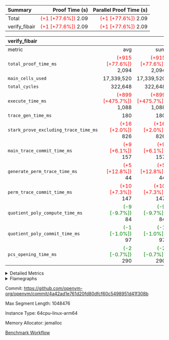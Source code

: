 | Summary | Proof Time (s) | Parallel Proof Time (s) |
|:---|---:|---:|
| Total | <span style='color: red'>(+1 [+77.6%])</span> 2.09 | <span style='color: red'>(+1 [+77.6%])</span> 2.09 |
| verify_fibair | <span style='color: red'>(+1 [+77.6%])</span> 2.09 | <span style='color: red'>(+1 [+77.6%])</span> 2.09 |


| verify_fibair |||||
|:---|---:|---:|---:|---:|
|metric|avg|sum|max|min|
| `total_proof_time_ms ` | <span style='color: red'>(+915 [+77.6%])</span> 2,094 | <span style='color: red'>(+915 [+77.6%])</span> 2,094 | <span style='color: red'>(+915 [+77.6%])</span> 2,094 | <span style='color: red'>(+915 [+77.6%])</span> 2,094 |
| `main_cells_used     ` |  17,339,520 |  17,339,520 |  17,339,520 |  17,339,520 |
| `total_cycles        ` |  322,648 |  322,648 |  322,648 |  322,648 |
| `execute_time_ms     ` | <span style='color: red'>(+899 [+475.7%])</span> 1,088 | <span style='color: red'>(+899 [+475.7%])</span> 1,088 | <span style='color: red'>(+899 [+475.7%])</span> 1,088 | <span style='color: red'>(+899 [+475.7%])</span> 1,088 |
| `trace_gen_time_ms   ` |  180 |  180 |  180 |  180 |
| `stark_prove_excluding_trace_time_ms` | <span style='color: red'>(+16 [+2.0%])</span> 826 | <span style='color: red'>(+16 [+2.0%])</span> 826 | <span style='color: red'>(+16 [+2.0%])</span> 826 | <span style='color: red'>(+16 [+2.0%])</span> 826 |
| `main_trace_commit_time_ms` | <span style='color: red'>(+9 [+6.1%])</span> 157 | <span style='color: red'>(+9 [+6.1%])</span> 157 | <span style='color: red'>(+9 [+6.1%])</span> 157 | <span style='color: red'>(+9 [+6.1%])</span> 157 |
| `generate_perm_trace_time_ms` | <span style='color: red'>(+5 [+12.8%])</span> 44 | <span style='color: red'>(+5 [+12.8%])</span> 44 | <span style='color: red'>(+5 [+12.8%])</span> 44 | <span style='color: red'>(+5 [+12.8%])</span> 44 |
| `perm_trace_commit_time_ms` | <span style='color: red'>(+10 [+7.3%])</span> 147 | <span style='color: red'>(+10 [+7.3%])</span> 147 | <span style='color: red'>(+10 [+7.3%])</span> 147 | <span style='color: red'>(+10 [+7.3%])</span> 147 |
| `quotient_poly_compute_time_ms` | <span style='color: green'>(-9 [-9.7%])</span> 84 | <span style='color: green'>(-9 [-9.7%])</span> 84 | <span style='color: green'>(-9 [-9.7%])</span> 84 | <span style='color: green'>(-9 [-9.7%])</span> 84 |
| `quotient_poly_commit_time_ms` | <span style='color: green'>(-1 [-1.0%])</span> 97 | <span style='color: green'>(-1 [-1.0%])</span> 97 | <span style='color: green'>(-1 [-1.0%])</span> 97 | <span style='color: green'>(-1 [-1.0%])</span> 97 |
| `pcs_opening_time_ms ` | <span style='color: green'>(-2 [-0.7%])</span> 290 | <span style='color: green'>(-2 [-0.7%])</span> 290 | <span style='color: green'>(-2 [-0.7%])</span> 290 | <span style='color: green'>(-2 [-0.7%])</span> 290 |



<details>
<summary>Detailed Metrics</summary>

|  | verify_program_compile_ms | total_cells | stark_prove_excluding_trace_time_ms | quotient_poly_compute_time_ms | quotient_poly_commit_time_ms | perm_trace_commit_time_ms | pcs_opening_time_ms | main_trace_commit_time_ms |
| --- | --- | --- | --- | --- | --- | --- | --- |
|  | 7 | 65,536 | 35 | 1 | 6 | 0 | 20 | 7 | 

| air_name | rows | quotient_deg | main_cols | interactions | constraints | cells |
| --- | --- | --- | --- | --- | --- | --- |
| AccessAdapterAir<2> |  | 2 |  | 5 | 12 |  | 
| AccessAdapterAir<4> |  | 2 |  | 5 | 12 |  | 
| AccessAdapterAir<8> |  | 2 |  | 5 | 12 |  | 
| FibonacciAir | 32,768 | 1 | 2 |  | 5 | 65,536 | 
| FriReducedOpeningAir |  | 2 |  | 39 | 71 |  | 
| JalRangeCheckAir |  | 2 |  | 9 | 14 |  | 
| NativePoseidon2Air<BabyBearParameters>, 1> |  | 2 |  | 136 | 572 |  | 
| PhantomAir |  | 2 |  | 3 | 5 |  | 
| ProgramAir |  | 1 |  | 1 | 4 |  | 
| VariableRangeCheckerAir |  | 1 |  | 1 | 4 |  | 
| VmAirWrapper<AluNativeAdapterAir, FieldArithmeticCoreAir> |  | 2 |  | 15 | 27 |  | 
| VmAirWrapper<BranchNativeAdapterAir, BranchEqualCoreAir<1> |  | 2 |  | 11 | 25 |  | 
| VmAirWrapper<NativeAdapterAir<2, 0>, PublicValuesCoreAir> |  | 2 |  | 11 | 29 |  | 
| VmAirWrapper<NativeLoadStoreAdapterAir<1>, NativeLoadStoreCoreAir<1> |  | 2 |  | 15 | 20 |  | 
| VmAirWrapper<NativeLoadStoreAdapterAir<4>, NativeLoadStoreCoreAir<4> |  | 2 |  | 15 | 20 |  | 
| VmAirWrapper<NativeVectorizedAdapterAir<4>, FieldExtensionCoreAir> |  | 2 |  | 15 | 27 |  | 
| VmConnectorAir |  | 2 |  | 5 | 11 |  | 
| VolatileBoundaryAir |  | 2 |  | 7 | 19 |  | 

| group | trace_gen_time_ms | total_proof_time_ms | total_cycles | total_cells | stark_prove_excluding_trace_time_ms | quotient_poly_compute_time_ms | quotient_poly_commit_time_ms | perm_trace_commit_time_ms | pcs_opening_time_ms | main_trace_commit_time_ms | main_cells_used | generate_perm_trace_time_ms | execute_time_ms |
| --- | --- | --- | --- | --- | --- | --- | --- | --- | --- | --- | --- | --- | --- |
| verify_fibair | 180 | 2,094 | 322,648 | 62,474,410 | 826 | 84 | 97 | 147 | 290 | 157 | 17,339,520 | 44 | 1,088 | 

| group | air_name | rows | prep_cols | perm_cols | main_cols | cells |
| --- | --- | --- | --- | --- | --- | --- |
| verify_fibair | AccessAdapterAir<2> | 131,072 |  | 16 | 11 | 3,538,944 | 
| verify_fibair | AccessAdapterAir<4> | 65,536 |  | 16 | 13 | 1,900,544 | 
| verify_fibair | AccessAdapterAir<8> | 128 |  | 16 | 17 | 4,224 | 
| verify_fibair | FriReducedOpeningAir | 2,048 |  | 84 | 27 | 227,328 | 
| verify_fibair | JalRangeCheckAir | 32,768 |  | 28 | 12 | 1,310,720 | 
| verify_fibair | NativePoseidon2Air<BabyBearParameters>, 1> | 32,768 |  | 312 | 398 | 23,265,280 | 
| verify_fibair | PhantomAir | 16,384 |  | 12 | 6 | 294,912 | 
| verify_fibair | ProgramAir | 8,192 |  | 8 | 10 | 147,456 | 
| verify_fibair | VariableRangeCheckerAir | 262,144 | 2 | 8 | 1 | 2,359,296 | 
| verify_fibair | VmAirWrapper<AluNativeAdapterAir, FieldArithmeticCoreAir> | 262,144 |  | 36 | 29 | 17,039,360 | 
| verify_fibair | VmAirWrapper<BranchNativeAdapterAir, BranchEqualCoreAir<1> | 32,768 |  | 28 | 23 | 1,671,168 | 
| verify_fibair | VmAirWrapper<NativeLoadStoreAdapterAir<1>, NativeLoadStoreCoreAir<1> | 65,536 |  | 40 | 21 | 3,997,696 | 
| verify_fibair | VmAirWrapper<NativeLoadStoreAdapterAir<4>, NativeLoadStoreCoreAir<4> | 32,768 |  | 40 | 27 | 2,195,456 | 
| verify_fibair | VmAirWrapper<NativeVectorizedAdapterAir<4>, FieldExtensionCoreAir> | 32,768 |  | 36 | 38 | 2,424,832 | 
| verify_fibair | VmConnectorAir | 2 | 1 | 16 | 5 | 42 | 
| verify_fibair | VolatileBoundaryAir | 65,536 |  | 20 | 12 | 2,097,152 | 

| group | air_name | dsl_ir | opcode | cells_used |
| --- | --- | --- | --- | --- |
| verify_fibair | <AluNativeAdapterAir,FieldArithmeticCoreAir> |  | ADD | 29 | 
| verify_fibair | <AluNativeAdapterAir,FieldArithmeticCoreAir> | AddEFFI | ADD | 19,952 | 
| verify_fibair | <AluNativeAdapterAir,FieldArithmeticCoreAir> | AddEI | ADD | 553,436 | 
| verify_fibair | <AluNativeAdapterAir,FieldArithmeticCoreAir> | AddF | ADD | 106,575 | 
| verify_fibair | <AluNativeAdapterAir,FieldArithmeticCoreAir> | AddFI | ADD | 104,516 | 
| verify_fibair | <AluNativeAdapterAir,FieldArithmeticCoreAir> | AddV | ADD | 127,542 | 
| verify_fibair | <AluNativeAdapterAir,FieldArithmeticCoreAir> | AddVI | ADD | 396,430 | 
| verify_fibair | <AluNativeAdapterAir,FieldArithmeticCoreAir> | Alloc | ADD | 604,244 | 
| verify_fibair | <AluNativeAdapterAir,FieldArithmeticCoreAir> | Alloc | MUL | 185,368 | 
| verify_fibair | <AluNativeAdapterAir,FieldArithmeticCoreAir> | CastFV | ADD | 3,045 | 
| verify_fibair | <AluNativeAdapterAir,FieldArithmeticCoreAir> | DivEIN | ADD | 116 | 
| verify_fibair | <AluNativeAdapterAir,FieldArithmeticCoreAir> | DivF | DIV | 46,400 | 
| verify_fibair | <AluNativeAdapterAir,FieldArithmeticCoreAir> | DivFIN | DIV | 87 | 
| verify_fibair | <AluNativeAdapterAir,FieldArithmeticCoreAir> | ImmE | ADD | 46,748 | 
| verify_fibair | <AluNativeAdapterAir,FieldArithmeticCoreAir> | ImmF | ADD | 112,578 | 
| verify_fibair | <AluNativeAdapterAir,FieldArithmeticCoreAir> | ImmV | ADD | 238,351 | 
| verify_fibair | <AluNativeAdapterAir,FieldArithmeticCoreAir> | LoadE | ADD | 58,000 | 
| verify_fibair | <AluNativeAdapterAir,FieldArithmeticCoreAir> | LoadE | MUL | 58,000 | 
| verify_fibair | <AluNativeAdapterAir,FieldArithmeticCoreAir> | LoadF | ADD | 9,309 | 
| verify_fibair | <AluNativeAdapterAir,FieldArithmeticCoreAir> | LoadF | MUL | 580 | 
| verify_fibair | <AluNativeAdapterAir,FieldArithmeticCoreAir> | LoadHeapPtr | ADD | 29 | 
| verify_fibair | <AluNativeAdapterAir,FieldArithmeticCoreAir> | LoadV | ADD | 4,698 | 
| verify_fibair | <AluNativeAdapterAir,FieldArithmeticCoreAir> | LoadV | MUL | 4,466 | 
| verify_fibair | <AluNativeAdapterAir,FieldArithmeticCoreAir> | MulEF | MUL | 174,232 | 
| verify_fibair | <AluNativeAdapterAir,FieldArithmeticCoreAir> | MulEI | ADD | 8,932 | 
| verify_fibair | <AluNativeAdapterAir,FieldArithmeticCoreAir> | MulF | MUL | 280,111 | 
| verify_fibair | <AluNativeAdapterAir,FieldArithmeticCoreAir> | MulFI | MUL | 94,424 | 
| verify_fibair | <AluNativeAdapterAir,FieldArithmeticCoreAir> | MulV | MUL | 783 | 
| verify_fibair | <AluNativeAdapterAir,FieldArithmeticCoreAir> | MulVI | MUL | 24,186 | 
| verify_fibair | <AluNativeAdapterAir,FieldArithmeticCoreAir> | StoreE | ADD | 55,100 | 
| verify_fibair | <AluNativeAdapterAir,FieldArithmeticCoreAir> | StoreE | MUL | 55,100 | 
| verify_fibair | <AluNativeAdapterAir,FieldArithmeticCoreAir> | StoreF | ADD | 754 | 
| verify_fibair | <AluNativeAdapterAir,FieldArithmeticCoreAir> | StoreF | MUL | 290 | 
| verify_fibair | <AluNativeAdapterAir,FieldArithmeticCoreAir> | StoreHeapPtr | ADD | 29 | 
| verify_fibair | <AluNativeAdapterAir,FieldArithmeticCoreAir> | StoreV | ADD | 45,501 | 
| verify_fibair | <AluNativeAdapterAir,FieldArithmeticCoreAir> | StoreV | MUL | 1,392 | 
| verify_fibair | <AluNativeAdapterAir,FieldArithmeticCoreAir> | SubEF | ADD | 26,535 | 
| verify_fibair | <AluNativeAdapterAir,FieldArithmeticCoreAir> | SubEF | SUB | 8,845 | 
| verify_fibair | <AluNativeAdapterAir,FieldArithmeticCoreAir> | SubEI | ADD | 232 | 
| verify_fibair | <AluNativeAdapterAir,FieldArithmeticCoreAir> | SubFI | SUB | 94,395 | 
| verify_fibair | <AluNativeAdapterAir,FieldArithmeticCoreAir> | SubV | SUB | 105,183 | 
| verify_fibair | <AluNativeAdapterAir,FieldArithmeticCoreAir> | SubVI | SUB | 5,017 | 
| verify_fibair | <AluNativeAdapterAir,FieldArithmeticCoreAir> | SubVIN | SUB | 43,500 | 
| verify_fibair | <AluNativeAdapterAir,FieldArithmeticCoreAir> | UnsafeCastVF | ADD | 203 | 
| verify_fibair | <AluNativeAdapterAir,FieldArithmeticCoreAir> | ZipFor | ADD | 906,975 | 
| verify_fibair | <BranchNativeAdapterAir,BranchEqualCoreAir<1>> | AssertEqE | BNE | 9,292 | 
| verify_fibair | <BranchNativeAdapterAir,BranchEqualCoreAir<1>> | AssertEqF | BNE | 77,280 | 
| verify_fibair | <BranchNativeAdapterAir,BranchEqualCoreAir<1>> | AssertEqV | BNE | 9,637 | 
| verify_fibair | <BranchNativeAdapterAir,BranchEqualCoreAir<1>> | AssertEqVI | BNE | 598 | 
| verify_fibair | <BranchNativeAdapterAir,BranchEqualCoreAir<1>> | IfEq | BNE | 8,234 | 
| verify_fibair | <BranchNativeAdapterAir,BranchEqualCoreAir<1>> | IfEqI | BNE | 149,017 | 
| verify_fibair | <BranchNativeAdapterAir,BranchEqualCoreAir<1>> | IfNe | BEQ | 4,715 | 
| verify_fibair | <BranchNativeAdapterAir,BranchEqualCoreAir<1>> | IfNeI | BEQ | 69 | 
| verify_fibair | <BranchNativeAdapterAir,BranchEqualCoreAir<1>> | ZipFor | BNE | 450,432 | 
| verify_fibair | <NativeLoadStoreAdapterAir<1>,NativeLoadStoreCoreAir<1>> | LoadF | LOADW | 122,766 | 
| verify_fibair | <NativeLoadStoreAdapterAir<1>,NativeLoadStoreCoreAir<1>> | LoadV | LOADW | 513,408 | 
| verify_fibair | <NativeLoadStoreAdapterAir<1>,NativeLoadStoreCoreAir<1>> | StoreF | STOREW | 40,005 | 
| verify_fibair | <NativeLoadStoreAdapterAir<1>,NativeLoadStoreCoreAir<1>> | StoreHintWord | HINT_STOREW | 282,597 | 
| verify_fibair | <NativeLoadStoreAdapterAir<1>,NativeLoadStoreCoreAir<1>> | StoreV | STOREW | 218,778 | 
| verify_fibair | <NativeLoadStoreAdapterAir<4>,NativeLoadStoreCoreAir<4>> | LoadE | LOADW | 310,824 | 
| verify_fibair | <NativeLoadStoreAdapterAir<4>,NativeLoadStoreCoreAir<4>> | StoreE | STOREW | 325,809 | 
| verify_fibair | <NativeVectorizedAdapterAir<4>,FieldExtensionCoreAir> | AddE | FE4ADD | 127,794 | 
| verify_fibair | <NativeVectorizedAdapterAir<4>,FieldExtensionCoreAir> | DivE | BBE4DIV | 68,476 | 
| verify_fibair | <NativeVectorizedAdapterAir<4>,FieldExtensionCoreAir> | DivEIN | BBE4DIV | 38 | 
| verify_fibair | <NativeVectorizedAdapterAir<4>,FieldExtensionCoreAir> | MulE | BBE4MUL | 318,326 | 
| verify_fibair | <NativeVectorizedAdapterAir<4>,FieldExtensionCoreAir> | MulEI | BBE4MUL | 2,926 | 
| verify_fibair | <NativeVectorizedAdapterAir<4>,FieldExtensionCoreAir> | SubE | FE4SUB | 171,076 | 
| verify_fibair | FriReducedOpeningAir | FriReducedOpening | FRI_REDUCED_OPENING | 37,800 | 
| verify_fibair | JalRangeCheck |  | JAL | 12 | 
| verify_fibair | JalRangeCheck | Alloc | RANGE_CHECK | 201,720 | 
| verify_fibair | JalRangeCheck | IfEqI | JAL | 37,140 | 
| verify_fibair | JalRangeCheck | IfNe | JAL | 24 | 
| verify_fibair | JalRangeCheck | ZipFor | JAL | 33,372 | 
| verify_fibair | PhantomAir | HintBitsF | PHANTOM | 630 | 
| verify_fibair | PhantomAir | HintFelt | PHANTOM | 49,536 | 
| verify_fibair | PhantomAir | HintInputVec | PHANTOM | 36 | 
| verify_fibair | PhantomAir | HintLoad | PHANTOM | 11,400 | 
| verify_fibair | VerifyBatchAir | Poseidon2PermuteBabyBear | PERM_POS2 | 14,328 | 
| verify_fibair | VerifyBatchAir | VerifyBatchExt | VERIFY_BATCH | 5,970,000 | 
| verify_fibair | VerifyBatchAir | VerifyBatchFelt | VERIFY_BATCH | 1,432,800 | 

| group | chip_name | rows_used |
| --- | --- | --- |
| verify_fibair | <AluNativeAdapterAir,FieldArithmeticCoreAir> | 159,043 | 
| verify_fibair | <BranchNativeAdapterAir,BranchEqualCoreAir<1>> | 30,838 | 
| verify_fibair | <NativeLoadStoreAdapterAir<1>,NativeLoadStoreCoreAir<1>> | 56,074 | 
| verify_fibair | <NativeLoadStoreAdapterAir<4>,NativeLoadStoreCoreAir<4>> | 23,579 | 
| verify_fibair | <NativeVectorizedAdapterAir<4>,FieldExtensionCoreAir> | 18,122 | 
| verify_fibair | AccessAdapter<2> | 70,610 | 
| verify_fibair | AccessAdapter<4> | 33,804 | 
| verify_fibair | AccessAdapter<8> | 108 | 
| verify_fibair | Boundary | 42,365 | 
| verify_fibair | FriReducedOpeningAir | 1,400 | 
| verify_fibair | JalRangeCheck | 22,689 | 
| verify_fibair | PhantomAir | 10,267 | 
| verify_fibair | ProgramChip | 7,010 | 
| verify_fibair | VariableRangeCheckerAir | 262,144 | 
| verify_fibair | VerifyBatchAir | 18,636 | 
| verify_fibair | VmConnectorAir | 2 | 

| group | dsl_ir | opcode | frequency |
| --- | --- | --- | --- |
| verify_fibair |  | ADD | 2 | 
| verify_fibair |  | JAL | 1 | 
| verify_fibair | AddE | FE4ADD | 3,363 | 
| verify_fibair | AddEFFI | ADD | 688 | 
| verify_fibair | AddEI | ADD | 19,084 | 
| verify_fibair | AddF | ADD | 3,675 | 
| verify_fibair | AddFI | ADD | 3,604 | 
| verify_fibair | AddV | ADD | 4,398 | 
| verify_fibair | AddVI | ADD | 13,670 | 
| verify_fibair | Alloc | ADD | 20,836 | 
| verify_fibair | Alloc | MUL | 6,392 | 
| verify_fibair | Alloc | RANGE_CHECK | 16,810 | 
| verify_fibair | AssertEqE | BNE | 404 | 
| verify_fibair | AssertEqF | BNE | 3,360 | 
| verify_fibair | AssertEqV | BNE | 419 | 
| verify_fibair | AssertEqVI | BNE | 26 | 
| verify_fibair | CastFV | ADD | 105 | 
| verify_fibair | DivE | BBE4DIV | 1,802 | 
| verify_fibair | DivEIN | ADD | 4 | 
| verify_fibair | DivEIN | BBE4DIV | 1 | 
| verify_fibair | DivF | DIV | 1,600 | 
| verify_fibair | DivFIN | DIV | 3 | 
| verify_fibair | FriReducedOpening | FRI_REDUCED_OPENING | 300 | 
| verify_fibair | HintBitsF | PHANTOM | 105 | 
| verify_fibair | HintFelt | PHANTOM | 8,256 | 
| verify_fibair | HintInputVec | PHANTOM | 6 | 
| verify_fibair | HintLoad | PHANTOM | 1,900 | 
| verify_fibair | IfEq | BNE | 358 | 
| verify_fibair | IfEqI | BNE | 6,479 | 
| verify_fibair | IfEqI | JAL | 3,095 | 
| verify_fibair | IfNe | BEQ | 205 | 
| verify_fibair | IfNe | JAL | 2 | 
| verify_fibair | IfNeI | BEQ | 3 | 
| verify_fibair | ImmE | ADD | 1,612 | 
| verify_fibair | ImmF | ADD | 3,882 | 
| verify_fibair | ImmV | ADD | 8,219 | 
| verify_fibair | LoadE | ADD | 2,000 | 
| verify_fibair | LoadE | LOADW | 11,512 | 
| verify_fibair | LoadE | MUL | 2,000 | 
| verify_fibair | LoadF | ADD | 321 | 
| verify_fibair | LoadF | LOADW | 5,846 | 
| verify_fibair | LoadF | MUL | 20 | 
| verify_fibair | LoadHeapPtr | ADD | 1 | 
| verify_fibair | LoadV | ADD | 162 | 
| verify_fibair | LoadV | LOADW | 24,448 | 
| verify_fibair | LoadV | MUL | 154 | 
| verify_fibair | MulE | BBE4MUL | 8,377 | 
| verify_fibair | MulEF | MUL | 6,008 | 
| verify_fibair | MulEI | ADD | 308 | 
| verify_fibair | MulEI | BBE4MUL | 77 | 
| verify_fibair | MulF | MUL | 9,659 | 
| verify_fibair | MulFI | MUL | 3,256 | 
| verify_fibair | MulV | MUL | 27 | 
| verify_fibair | MulVI | MUL | 834 | 
| verify_fibair | Poseidon2PermuteBabyBear | PERM_POS2 | 36 | 
| verify_fibair | StoreE | ADD | 1,900 | 
| verify_fibair | StoreE | MUL | 1,900 | 
| verify_fibair | StoreE | STOREW | 12,067 | 
| verify_fibair | StoreF | ADD | 26 | 
| verify_fibair | StoreF | MUL | 10 | 
| verify_fibair | StoreF | STOREW | 1,905 | 
| verify_fibair | StoreHeapPtr | ADD | 1 | 
| verify_fibair | StoreHintWord | HINT_STOREW | 13,457 | 
| verify_fibair | StoreV | ADD | 1,569 | 
| verify_fibair | StoreV | MUL | 48 | 
| verify_fibair | StoreV | STOREW | 10,418 | 
| verify_fibair | SubE | FE4SUB | 4,502 | 
| verify_fibair | SubEF | ADD | 915 | 
| verify_fibair | SubEF | SUB | 305 | 
| verify_fibair | SubEI | ADD | 8 | 
| verify_fibair | SubFI | SUB | 3,255 | 
| verify_fibair | SubV | SUB | 3,627 | 
| verify_fibair | SubVI | SUB | 173 | 
| verify_fibair | SubVIN | SUB | 1,500 | 
| verify_fibair | UnsafeCastVF | ADD | 7 | 
| verify_fibair | VerifyBatchExt | VERIFY_BATCH | 1,500 | 
| verify_fibair | VerifyBatchFelt | VERIFY_BATCH | 200 | 
| verify_fibair | ZipFor | ADD | 31,275 | 
| verify_fibair | ZipFor | BNE | 19,584 | 
| verify_fibair | ZipFor | JAL | 2,781 | 

| group | trace_height_constraint | weighted_sum | threshold |
| --- | --- | --- | --- |
| verify_fibair | 0 | 1,085,444 | 2,013,265,921 | 
| verify_fibair | 1 | 5,411,200 | 2,013,265,921 | 
| verify_fibair | 2 | 542,722 | 2,013,265,921 | 
| verify_fibair | 3 | 5,476,612 | 2,013,265,921 | 
| verify_fibair | 4 | 65,536 | 2,013,265,921 | 
| verify_fibair | 5 | 12,851,850 | 2,013,265,921 | 

| trace_height_constraint | threshold |
| --- | --- |
| 0 | 2,013,265,921 | 

</details>


<details>
<summary>Flamegraphs</summary>

[![](https://openvm-public-data-sandbox-us-east-1.s3.us-east-1.amazonaws.com/benchmark/github/flamegraphs/verify_fibair-4a42ad1e761d20fd80dfcf60c5498951d41f308b/verify_fibair-verify_fibair.dsl_ir.opcode.air_name.cells_used.reverse.svg)](https://openvm-public-data-sandbox-us-east-1.s3.us-east-1.amazonaws.com/benchmark/github/flamegraphs/verify_fibair-4a42ad1e761d20fd80dfcf60c5498951d41f308b/verify_fibair-verify_fibair.dsl_ir.opcode.air_name.cells_used.reverse.svg)
[![](https://openvm-public-data-sandbox-us-east-1.s3.us-east-1.amazonaws.com/benchmark/github/flamegraphs/verify_fibair-4a42ad1e761d20fd80dfcf60c5498951d41f308b/verify_fibair-verify_fibair.dsl_ir.opcode.air_name.cells_used.svg)](https://openvm-public-data-sandbox-us-east-1.s3.us-east-1.amazonaws.com/benchmark/github/flamegraphs/verify_fibair-4a42ad1e761d20fd80dfcf60c5498951d41f308b/verify_fibair-verify_fibair.dsl_ir.opcode.air_name.cells_used.svg)
[![](https://openvm-public-data-sandbox-us-east-1.s3.us-east-1.amazonaws.com/benchmark/github/flamegraphs/verify_fibair-4a42ad1e761d20fd80dfcf60c5498951d41f308b/verify_fibair-verify_fibair.dsl_ir.opcode.frequency.reverse.svg)](https://openvm-public-data-sandbox-us-east-1.s3.us-east-1.amazonaws.com/benchmark/github/flamegraphs/verify_fibair-4a42ad1e761d20fd80dfcf60c5498951d41f308b/verify_fibair-verify_fibair.dsl_ir.opcode.frequency.reverse.svg)
[![](https://openvm-public-data-sandbox-us-east-1.s3.us-east-1.amazonaws.com/benchmark/github/flamegraphs/verify_fibair-4a42ad1e761d20fd80dfcf60c5498951d41f308b/verify_fibair-verify_fibair.dsl_ir.opcode.frequency.svg)](https://openvm-public-data-sandbox-us-east-1.s3.us-east-1.amazonaws.com/benchmark/github/flamegraphs/verify_fibair-4a42ad1e761d20fd80dfcf60c5498951d41f308b/verify_fibair-verify_fibair.dsl_ir.opcode.frequency.svg)

</details>

Commit: https://github.com/openvm-org/openvm/commit/4a42ad1e761d20fd80dfcf60c5498951d41f308b

Max Segment Length: 1048476

Instance Type: 64cpu-linux-arm64

Memory Allocator: jemalloc

[Benchmark Workflow](https://github.com/openvm-org/openvm/actions/runs/15429437790)
